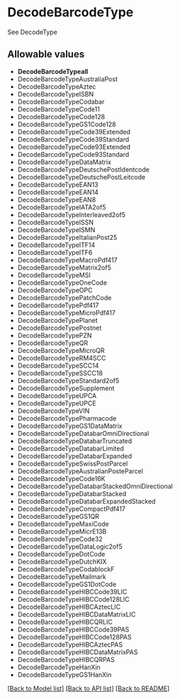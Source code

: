 # DecodeBarcodeType

See DecodeType

## Allowable values
* **DecodeBarcodeTypeall**
* DecodeBarcodeTypeAustraliaPost
* DecodeBarcodeTypeAztec
* DecodeBarcodeTypeISBN
* DecodeBarcodeTypeCodabar
* DecodeBarcodeTypeCode11
* DecodeBarcodeTypeCode128
* DecodeBarcodeTypeGS1Code128
* DecodeBarcodeTypeCode39Extended
* DecodeBarcodeTypeCode39Standard
* DecodeBarcodeTypeCode93Extended
* DecodeBarcodeTypeCode93Standard
* DecodeBarcodeTypeDataMatrix
* DecodeBarcodeTypeDeutschePostIdentcode
* DecodeBarcodeTypeDeutschePostLeitcode
* DecodeBarcodeTypeEAN13
* DecodeBarcodeTypeEAN14
* DecodeBarcodeTypeEAN8
* DecodeBarcodeTypeIATA2of5
* DecodeBarcodeTypeInterleaved2of5
* DecodeBarcodeTypeISSN
* DecodeBarcodeTypeISMN
* DecodeBarcodeTypeItalianPost25
* DecodeBarcodeTypeITF14
* DecodeBarcodeTypeITF6
* DecodeBarcodeTypeMacroPdf417
* DecodeBarcodeTypeMatrix2of5
* DecodeBarcodeTypeMSI
* DecodeBarcodeTypeOneCode
* DecodeBarcodeTypeOPC
* DecodeBarcodeTypePatchCode
* DecodeBarcodeTypePdf417
* DecodeBarcodeTypeMicroPdf417
* DecodeBarcodeTypePlanet
* DecodeBarcodeTypePostnet
* DecodeBarcodeTypePZN
* DecodeBarcodeTypeQR
* DecodeBarcodeTypeMicroQR
* DecodeBarcodeTypeRM4SCC
* DecodeBarcodeTypeSCC14
* DecodeBarcodeTypeSSCC18
* DecodeBarcodeTypeStandard2of5
* DecodeBarcodeTypeSupplement
* DecodeBarcodeTypeUPCA
* DecodeBarcodeTypeUPCE
* DecodeBarcodeTypeVIN
* DecodeBarcodeTypePharmacode
* DecodeBarcodeTypeGS1DataMatrix
* DecodeBarcodeTypeDatabarOmniDirectional
* DecodeBarcodeTypeDatabarTruncated
* DecodeBarcodeTypeDatabarLimited
* DecodeBarcodeTypeDatabarExpanded
* DecodeBarcodeTypeSwissPostParcel
* DecodeBarcodeTypeAustralianPosteParcel
* DecodeBarcodeTypeCode16K
* DecodeBarcodeTypeDatabarStackedOmniDirectional
* DecodeBarcodeTypeDatabarStacked
* DecodeBarcodeTypeDatabarExpandedStacked
* DecodeBarcodeTypeCompactPdf417
* DecodeBarcodeTypeGS1QR
* DecodeBarcodeTypeMaxiCode
* DecodeBarcodeTypeMicrE13B
* DecodeBarcodeTypeCode32
* DecodeBarcodeTypeDataLogic2of5
* DecodeBarcodeTypeDotCode
* DecodeBarcodeTypeDutchKIX
* DecodeBarcodeTypeCodablockF
* DecodeBarcodeTypeMailmark
* DecodeBarcodeTypeGS1DotCode
* DecodeBarcodeTypeHIBCCode39LIC
* DecodeBarcodeTypeHIBCCode128LIC
* DecodeBarcodeTypeHIBCAztecLIC
* DecodeBarcodeTypeHIBCDataMatrixLIC
* DecodeBarcodeTypeHIBCQRLIC
* DecodeBarcodeTypeHIBCCode39PAS
* DecodeBarcodeTypeHIBCCode128PAS
* DecodeBarcodeTypeHIBCAztecPAS
* DecodeBarcodeTypeHIBCDataMatrixPAS
* DecodeBarcodeTypeHIBCQRPAS
* DecodeBarcodeTypeHanXin
* DecodeBarcodeTypeGS1HanXin

[[Back to Model list]](../README.md#documentation-for-models) [[Back to API list]](../README.md#documentation-for-api-endpoints) [[Back to README]](../README.md)
